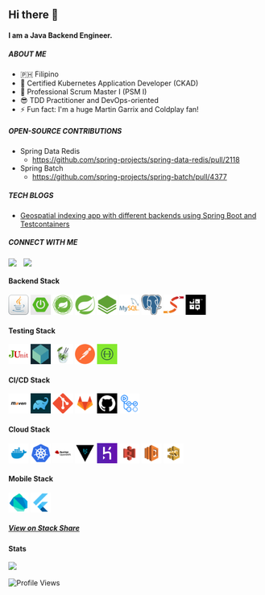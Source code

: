 ## Hi there 👋

#### I am a Java Backend Engineer.


##### ABOUT ME

- :philippines: Filipino
- :dart: Certified Kubernetes Application Developer (CKAD)
- :dart: Professional Scrum Master I (PSM I)
- :sunglasses: TDD Practitioner and DevOps-oriented
- :zap: Fun fact: I'm a huge Martin Garrix and Coldplay fan!

##### OPEN-SOURCE CONTRIBUTIONS

- Spring Data Redis
  - https://github.com/spring-projects/spring-data-redis/pull/2118
- Spring Batch
  - https://github.com/spring-projects/spring-batch/pull/4377  

##### TECH BLOGS
- [Geospatial indexing app with different backends using Spring Boot and Testcontainers](https://link.medium.com/N2vaTzhUgnb)

##### CONNECT WITH ME

<a href="https://www.linkedin.com/in/morenomjc/">
  <img align="left" width="30px" src="https://raw.githubusercontent.com/peterthehan/peterthehan/master/assets/linkedin.svg" />
</a>
<a href="https://twitter.com/morenomjc">
  <img align="left" width="30px" src="https://raw.githubusercontent.com/peterthehan/peterthehan/master/assets/twitter.svg" />
</a>
<br/>

#### Backend Stack

<code><img height="40" src="assets/java.png"></code>
<code><img height="40" src="assets/spring-boot.png"></code>
<code><img height="40" src="assets/spring-framework.png"></code>
<code><img height="40" src="assets/spring-data.png"></code>
<code><img height="40" src="assets/spring-batch.png"></code>
<code><img height="40" src="assets/mysql.png"></code>
<code><img height="40" src="assets/postgres.png"></code>
<code><img height="40" src="assets/mapstruct.png"></code>
<code><img height="40" src="assets/jooq.png"></code>

#### Testing Stack

<code><img height="40" src="assets/junit.png"></code>
<code><img height="40" src="assets/testcontainers.png"></code>
<code><img height="40" src="assets/mockito.jpg"></code>
<code><img height="40" src="assets/postman.png"></code>
<code><img height="40" src="assets/openapi.jpg"></code>

#### CI/CD Stack

<code><img height="40" src="assets/maven.png"></code>
<code><img height="40" src="assets/gradle.png"></code>
<code><img height="40" src="assets/git.png"></code>
<code><img height="40" src="assets/gitlab.png"></code>
<code><img height="40" src="assets/github.png"></code>
<code><img height="40" src="assets/github-actions.png"></code>

#### Cloud Stack

<code><img height="40" src="assets/docker.png"></code>
<code><img height="40" src="assets/kubernetes.png"></code>
<code><img height="40" src="assets/openshift.jpg"></code>
<code><img height="40" src="assets/vault.png"></code>
<code><img height="40" src="assets/heroku.png"></code>
<code><img height="40" src="assets/aws-s3.png"></code>
<code><img height="40" src="assets/aws-lambda.png"></code>
<code><img height="40" src="assets/aws-stepfunctions.png"></code>

#### Mobile Stack

<code><img height="40" src="assets/dart.png"></code>
<code><img height="40" src="assets/flutter.png"></code>


#####  [View on Stack Share](https://stackshare.io/morenomjc/backend-stack)

#### Stats
<img height="180em" src="https://github-readme-stats.vercel.app/api/top-langs/?username=morenomjc&layout=compact&langs_count=6"/>

![Profile Views](https://visitor-badge.laobi.icu/badge?page_id=morenomjc.visitor-badge)


